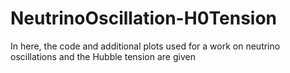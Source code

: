 # NeutrinoOscillation-H0Tension
In here, the code and additional plots used for a work on neutrino oscillations and the Hubble tension are given
